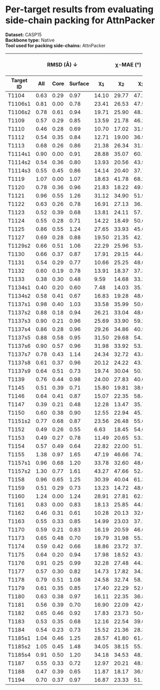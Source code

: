 # Per-target results from evaluating side-chain packing for AttnPacker

**Dataset:** CASP15  
**Backbone type:** Native  
**Tool used for packing side-chains:** AttnPacker  
<table style="width:85%;">
  <thead>
    <tr>
      <th></th>
      <th colspan="3"><strong>RMSD (Å) ↓</strong></th>
      <th colspan="4"><strong>&chi;-MAE (°) ↓</strong></th>
      <th><strong>RR (%) ↑</strong></th>
      <th colspan="3"><strong>Steric Clashes (#) ↓</strong></th>
    </tr>
    <tr>
      <th><strong>Target ID</strong></th>
      <th><strong>All</strong></th>
      <th><strong>Core</strong></th>
      <th><strong>Surface</strong></th>
      <th>&chi;<sub>1</sub></th>
      <th>&chi;<sub>2</sub></th>
      <th>&chi;<sub>3</sub></th>
      <th>&chi;<sub>4</sub></th>
      <th>&chi;<sub>1-4</sub></th>
      <th>100%</th>
      <th>90%</th>
      <th>80%</th>
    </tr>
  </thead>
  <tbody>
    <tr>
      <td>T1104</td>
      <td>0.63</td>
      <td>0.29</td>
      <td>0.97</td>
      <td>14.10</td>
      <td>29.77</td>
      <td>47.29</td>
      <td>63.65</td>
      <td>58.9</td>
      <td>32.0</td>
      <td>3.0</td>
      <td>0.0</td>
    </tr>
    <tr>
      <td>T1106s1</td>
      <td>0.81</td>
      <td>0.00</td>
      <td>0.78</td>
      <td>23.41</td>
      <td>26.53</td>
      <td>47.90</td>
      <td>48.35</td>
      <td>59.7</td>
      <td>8.0</td>
      <td>1.0</td>
      <td>0.0</td>
    </tr>
    <tr>
      <td>T1106s2</td>
      <td>0.78</td>
      <td>0.61</td>
      <td>0.94</td>
      <td>19.71</td>
      <td>25.90</td>
      <td>48.29</td>
      <td>80.06</td>
      <td>55.3</td>
      <td>50.0</td>
      <td>22.0</td>
      <td>12.0</td>
    </tr>
    <tr>
      <td>T1109</td>
      <td>0.57</td>
      <td>0.29</td>
      <td>0.85</td>
      <td>13.59</td>
      <td>21.78</td>
      <td>46.26</td>
      <td>47.36</td>
      <td>70.8</td>
      <td>60.0</td>
      <td>9.0</td>
      <td>4.0</td>
    </tr>
    <tr>
      <td>T1110</td>
      <td>0.46</td>
      <td>0.28</td>
      <td>0.69</td>
      <td>10.70</td>
      <td>17.02</td>
      <td>31.95</td>
      <td>35.61</td>
      <td>74.4</td>
      <td>64.0</td>
      <td>18.0</td>
      <td>9.0</td>
    </tr>
    <tr>
      <td>T1112</td>
      <td>0.54</td>
      <td>0.35</td>
      <td>0.84</td>
      <td>12.71</td>
      <td>19.00</td>
      <td>36.97</td>
      <td>50.62</td>
      <td>68.4</td>
      <td>101.0</td>
      <td>16.0</td>
      <td>5.0</td>
    </tr>
    <tr>
      <td>T1113</td>
      <td>0.68</td>
      <td>0.26</td>
      <td>0.86</td>
      <td>21.38</td>
      <td>26.34</td>
      <td>31.51</td>
      <td>25.55</td>
      <td>64.0</td>
      <td>36.0</td>
      <td>3.0</td>
      <td>2.0</td>
    </tr>
    <tr>
      <td>T1114s1</td>
      <td>0.90</td>
      <td>0.00</td>
      <td>0.91</td>
      <td>28.88</td>
      <td>35.07</td>
      <td>60.73</td>
      <td>43.56</td>
      <td>51.6</td>
      <td>8.0</td>
      <td>1.0</td>
      <td>0.0</td>
    </tr>
    <tr>
      <td>T1114s2</td>
      <td>0.54</td>
      <td>0.36</td>
      <td>0.80</td>
      <td>13.93</td>
      <td>20.56</td>
      <td>43.95</td>
      <td>54.88</td>
      <td>67.0</td>
      <td>175.0</td>
      <td>40.0</td>
      <td>10.0</td>
    </tr>
    <tr>
      <td>T1114s3</td>
      <td>0.55</td>
      <td>0.45</td>
      <td>0.86</td>
      <td>14.14</td>
      <td>20.40</td>
      <td>37.75</td>
      <td>69.14</td>
      <td>67.6</td>
      <td>448.0</td>
      <td>124.0</td>
      <td>50.0</td>
    </tr>
    <tr>
      <td>T1119</td>
      <td>1.07</td>
      <td>0.00</td>
      <td>1.07</td>
      <td>18.63</td>
      <td>41.78</td>
      <td>68.27</td>
      <td>75.06</td>
      <td>45.0</td>
      <td>1.0</td>
      <td>0.0</td>
      <td>0.0</td>
    </tr>
    <tr>
      <td>T1120</td>
      <td>0.78</td>
      <td>0.36</td>
      <td>0.96</td>
      <td>21.83</td>
      <td>18.22</td>
      <td>49.51</td>
      <td>50.29</td>
      <td>58.6</td>
      <td>105.0</td>
      <td>53.0</td>
      <td>34.0</td>
    </tr>
    <tr>
      <td>T1121</td>
      <td>0.96</td>
      <td>0.55</td>
      <td>1.26</td>
      <td>31.12</td>
      <td>34.90</td>
      <td>51.98</td>
      <td>60.89</td>
      <td>47.0</td>
      <td>52.0</td>
      <td>13.0</td>
      <td>4.0</td>
    </tr>
    <tr>
      <td>T1122</td>
      <td>0.63</td>
      <td>0.26</td>
      <td>0.78</td>
      <td>16.91</td>
      <td>27.13</td>
      <td>36.19</td>
      <td>64.93</td>
      <td>63.9</td>
      <td>45.0</td>
      <td>12.0</td>
      <td>2.0</td>
    </tr>
    <tr>
      <td>T1123</td>
      <td>0.52</td>
      <td>0.39</td>
      <td>0.68</td>
      <td>13.81</td>
      <td>24.11</td>
      <td>57.12</td>
      <td>52.01</td>
      <td>67.2</td>
      <td>89.0</td>
      <td>17.0</td>
      <td>3.0</td>
    </tr>
    <tr>
      <td>T1124</td>
      <td>0.55</td>
      <td>0.28</td>
      <td>0.71</td>
      <td>14.22</td>
      <td>18.49</td>
      <td>50.67</td>
      <td>47.55</td>
      <td>67.8</td>
      <td>102.0</td>
      <td>24.0</td>
      <td>7.0</td>
    </tr>
    <tr>
      <td>T1125</td>
      <td>0.86</td>
      <td>0.55</td>
      <td>1.24</td>
      <td>27.65</td>
      <td>33.93</td>
      <td>45.67</td>
      <td>49.32</td>
      <td>40.3</td>
      <td>320.0</td>
      <td>112.0</td>
      <td>54.0</td>
    </tr>
    <tr>
      <td>T1127</td>
      <td>0.69</td>
      <td>0.28</td>
      <td>0.88</td>
      <td>19.50</td>
      <td>21.35</td>
      <td>42.79</td>
      <td>61.23</td>
      <td>63.0</td>
      <td>50.0</td>
      <td>9.0</td>
      <td>2.0</td>
    </tr>
    <tr>
      <td>T1129s2</td>
      <td>0.66</td>
      <td>0.51</td>
      <td>1.06</td>
      <td>22.29</td>
      <td>25.96</td>
      <td>53.45</td>
      <td>60.13</td>
      <td>55.0</td>
      <td>341.0</td>
      <td>107.0</td>
      <td>53.0</td>
    </tr>
    <tr>
      <td>T1130</td>
      <td>0.66</td>
      <td>0.37</td>
      <td>0.87</td>
      <td>17.91</td>
      <td>29.15</td>
      <td>44.81</td>
      <td>57.68</td>
      <td>59.6</td>
      <td>46.0</td>
      <td>10.0</td>
      <td>1.0</td>
    </tr>
    <tr>
      <td>T1131</td>
      <td>0.54</td>
      <td>0.29</td>
      <td>0.77</td>
      <td>10.66</td>
      <td>25.25</td>
      <td>48.06</td>
      <td>55.75</td>
      <td>68.5</td>
      <td>56.0</td>
      <td>12.0</td>
      <td>2.0</td>
    </tr>
    <tr>
      <td>T1132</td>
      <td>0.60</td>
      <td>0.19</td>
      <td>0.78</td>
      <td>13.91</td>
      <td>18.37</td>
      <td>37.34</td>
      <td>28.06</td>
      <td>69.5</td>
      <td>17.0</td>
      <td>4.0</td>
      <td>2.0</td>
    </tr>
    <tr>
      <td>T1133</td>
      <td>0.38</td>
      <td>0.30</td>
      <td>0.48</td>
      <td>9.59</td>
      <td>14.68</td>
      <td>33.20</td>
      <td>46.01</td>
      <td>75.6</td>
      <td>118.0</td>
      <td>25.0</td>
      <td>3.0</td>
    </tr>
    <tr>
      <td>T1134s1</td>
      <td>0.40</td>
      <td>0.20</td>
      <td>0.60</td>
      <td>7.48</td>
      <td>14.03</td>
      <td>35.73</td>
      <td>46.20</td>
      <td>69.1</td>
      <td>33.0</td>
      <td>9.0</td>
      <td>4.0</td>
    </tr>
    <tr>
      <td>T1134s2</td>
      <td>0.58</td>
      <td>0.41</td>
      <td>0.67</td>
      <td>16.83</td>
      <td>19.28</td>
      <td>48.63</td>
      <td>40.49</td>
      <td>61.8</td>
      <td>58.0</td>
      <td>6.0</td>
      <td>1.0</td>
    </tr>
    <tr>
      <td>T1137s1</td>
      <td>0.98</td>
      <td>0.40</td>
      <td>1.03</td>
      <td>33.58</td>
      <td>35.99</td>
      <td>50.04</td>
      <td>58.55</td>
      <td>44.3</td>
      <td>54.0</td>
      <td>12.0</td>
      <td>2.0</td>
    </tr>
    <tr>
      <td>T1137s2</td>
      <td>0.88</td>
      <td>0.18</td>
      <td>0.94</td>
      <td>26.21</td>
      <td>33.04</td>
      <td>48.06</td>
      <td>56.85</td>
      <td>50.0</td>
      <td>37.0</td>
      <td>3.0</td>
      <td>0.0</td>
    </tr>
    <tr>
      <td>T1137s3</td>
      <td>0.90</td>
      <td>0.21</td>
      <td>0.96</td>
      <td>25.69</td>
      <td>33.90</td>
      <td>59.22</td>
      <td>58.16</td>
      <td>50.0</td>
      <td>26.0</td>
      <td>1.0</td>
      <td>0.0</td>
    </tr>
    <tr>
      <td>T1137s4</td>
      <td>0.86</td>
      <td>0.28</td>
      <td>0.96</td>
      <td>29.26</td>
      <td>34.86</td>
      <td>40.50</td>
      <td>56.01</td>
      <td>51.0</td>
      <td>63.0</td>
      <td>20.0</td>
      <td>5.0</td>
    </tr>
    <tr>
      <td>T1137s5</td>
      <td>0.88</td>
      <td>0.58</td>
      <td>0.95</td>
      <td>31.50</td>
      <td>29.68</td>
      <td>54.13</td>
      <td>45.45</td>
      <td>49.2</td>
      <td>43.0</td>
      <td>12.0</td>
      <td>2.0</td>
    </tr>
    <tr>
      <td>T1137s6</td>
      <td>0.90</td>
      <td>0.57</td>
      <td>0.96</td>
      <td>31.98</td>
      <td>33.92</td>
      <td>53.16</td>
      <td>67.88</td>
      <td>48.1</td>
      <td>60.0</td>
      <td>14.0</td>
      <td>2.0</td>
    </tr>
    <tr>
      <td>T1137s7</td>
      <td>0.78</td>
      <td>0.43</td>
      <td>1.14</td>
      <td>24.34</td>
      <td>32.72</td>
      <td>43.84</td>
      <td>53.78</td>
      <td>55.3</td>
      <td>80.0</td>
      <td>16.0</td>
      <td>2.0</td>
    </tr>
    <tr>
      <td>T1137s8</td>
      <td>0.61</td>
      <td>0.37</td>
      <td>0.96</td>
      <td>20.12</td>
      <td>24.22</td>
      <td>43.77</td>
      <td>56.96</td>
      <td>70.5</td>
      <td>35.0</td>
      <td>1.0</td>
      <td>0.0</td>
    </tr>
    <tr>
      <td>T1137s9</td>
      <td>0.64</td>
      <td>0.51</td>
      <td>0.73</td>
      <td>19.74</td>
      <td>30.04</td>
      <td>50.72</td>
      <td>60.51</td>
      <td>60.8</td>
      <td>69.0</td>
      <td>19.0</td>
      <td>4.0</td>
    </tr>
    <tr>
      <td>T1139</td>
      <td>0.76</td>
      <td>0.44</td>
      <td>0.98</td>
      <td>24.00</td>
      <td>27.83</td>
      <td>40.00</td>
      <td>32.25</td>
      <td>50.6</td>
      <td>49.0</td>
      <td>4.0</td>
      <td>2.0</td>
    </tr>
    <tr>
      <td>T1145</td>
      <td>0.51</td>
      <td>0.39</td>
      <td>0.71</td>
      <td>15.80</td>
      <td>19.81</td>
      <td>38.08</td>
      <td>56.25</td>
      <td>64.7</td>
      <td>220.0</td>
      <td>34.0</td>
      <td>8.0</td>
    </tr>
    <tr>
      <td>T1146</td>
      <td>0.64</td>
      <td>0.41</td>
      <td>0.87</td>
      <td>15.07</td>
      <td>22.35</td>
      <td>58.49</td>
      <td>50.83</td>
      <td>66.3</td>
      <td>99.0</td>
      <td>29.0</td>
      <td>9.0</td>
    </tr>
    <tr>
      <td>T1147</td>
      <td>0.39</td>
      <td>0.21</td>
      <td>0.48</td>
      <td>12.28</td>
      <td>13.47</td>
      <td>35.79</td>
      <td>69.96</td>
      <td>75.0</td>
      <td>31.0</td>
      <td>2.0</td>
      <td>0.0</td>
    </tr>
    <tr>
      <td>T1150</td>
      <td>0.60</td>
      <td>0.38</td>
      <td>0.90</td>
      <td>12.55</td>
      <td>22.94</td>
      <td>45.72</td>
      <td>59.05</td>
      <td>62.8</td>
      <td>131.0</td>
      <td>25.0</td>
      <td>3.0</td>
    </tr>
    <tr>
      <td>T1151s2</td>
      <td>0.77</td>
      <td>0.68</td>
      <td>0.87</td>
      <td>23.56</td>
      <td>26.48</td>
      <td>55.63</td>
      <td>43.34</td>
      <td>57.6</td>
      <td>23.0</td>
      <td>9.0</td>
      <td>2.0</td>
    </tr>
    <tr>
      <td>T1152</td>
      <td>0.49</td>
      <td>0.26</td>
      <td>0.55</td>
      <td>6.63</td>
      <td>18.45</td>
      <td>54.65</td>
      <td>64.24</td>
      <td>72.5</td>
      <td>8.0</td>
      <td>0.0</td>
      <td>0.0</td>
    </tr>
    <tr>
      <td>T1153</td>
      <td>0.49</td>
      <td>0.27</td>
      <td>0.78</td>
      <td>11.49</td>
      <td>20.65</td>
      <td>53.21</td>
      <td>66.88</td>
      <td>73.9</td>
      <td>76.0</td>
      <td>8.0</td>
      <td>2.0</td>
    </tr>
    <tr>
      <td>T1154</td>
      <td>0.57</td>
      <td>0.49</td>
      <td>0.64</td>
      <td>22.82</td>
      <td>22.00</td>
      <td>51.10</td>
      <td>27.05</td>
      <td>64.8</td>
      <td>329.0</td>
      <td>123.0</td>
      <td>71.0</td>
    </tr>
    <tr>
      <td>T1155</td>
      <td>1.38</td>
      <td>0.97</td>
      <td>1.65</td>
      <td>47.19</td>
      <td>46.66</td>
      <td>74.21</td>
      <td>69.78</td>
      <td>23.6</td>
      <td>71.0</td>
      <td>27.0</td>
      <td>11.0</td>
    </tr>
    <tr>
      <td>T1157s1</td>
      <td>0.96</td>
      <td>0.68</td>
      <td>1.20</td>
      <td>33.78</td>
      <td>32.60</td>
      <td>48.68</td>
      <td>53.90</td>
      <td>48.2</td>
      <td>592.0</td>
      <td>229.0</td>
      <td>108.0</td>
    </tr>
    <tr>
      <td>T1157s2</td>
      <td>1.30</td>
      <td>0.77</td>
      <td>1.61</td>
      <td>43.27</td>
      <td>47.66</td>
      <td>52.47</td>
      <td>56.41</td>
      <td>34.4</td>
      <td>110.0</td>
      <td>20.0</td>
      <td>6.0</td>
    </tr>
    <tr>
      <td>T1158</td>
      <td>0.96</td>
      <td>0.65</td>
      <td>1.25</td>
      <td>30.39</td>
      <td>40.04</td>
      <td>61.34</td>
      <td>77.31</td>
      <td>36.8</td>
      <td>415.0</td>
      <td>148.0</td>
      <td>69.0</td>
    </tr>
    <tr>
      <td>T1159</td>
      <td>0.51</td>
      <td>0.29</td>
      <td>0.73</td>
      <td>13.23</td>
      <td>14.72</td>
      <td>48.01</td>
      <td>61.32</td>
      <td>71.7</td>
      <td>56.0</td>
      <td>6.0</td>
      <td>0.0</td>
    </tr>
    <tr>
      <td>T1160</td>
      <td>1.24</td>
      <td>0.00</td>
      <td>1.24</td>
      <td>28.91</td>
      <td>27.81</td>
      <td>62.59</td>
      <td>63.08</td>
      <td>52.4</td>
      <td>1.0</td>
      <td>0.0</td>
      <td>0.0</td>
    </tr>
    <tr>
      <td>T1161</td>
      <td>0.83</td>
      <td>0.00</td>
      <td>0.83</td>
      <td>18.13</td>
      <td>25.85</td>
      <td>44.51</td>
      <td>60.45</td>
      <td>59.5</td>
      <td>8.0</td>
      <td>0.0</td>
      <td>0.0</td>
    </tr>
    <tr>
      <td>T1162</td>
      <td>0.46</td>
      <td>0.31</td>
      <td>0.61</td>
      <td>10.28</td>
      <td>20.13</td>
      <td>32.06</td>
      <td>52.03</td>
      <td>72.3</td>
      <td>51.0</td>
      <td>14.0</td>
      <td>4.0</td>
    </tr>
    <tr>
      <td>T1163</td>
      <td>0.55</td>
      <td>0.33</td>
      <td>0.85</td>
      <td>14.99</td>
      <td>23.03</td>
      <td>37.19</td>
      <td>50.36</td>
      <td>69.2</td>
      <td>36.0</td>
      <td>5.0</td>
      <td>0.0</td>
    </tr>
    <tr>
      <td>T1170</td>
      <td>0.59</td>
      <td>0.21</td>
      <td>0.83</td>
      <td>16.19</td>
      <td>20.59</td>
      <td>46.61</td>
      <td>47.90</td>
      <td>63.2</td>
      <td>57.0</td>
      <td>13.0</td>
      <td>4.0</td>
    </tr>
    <tr>
      <td>T1173</td>
      <td>0.65</td>
      <td>0.48</td>
      <td>0.70</td>
      <td>19.79</td>
      <td>31.98</td>
      <td>55.27</td>
      <td>70.53</td>
      <td>59.7</td>
      <td>70.0</td>
      <td>9.0</td>
      <td>2.0</td>
    </tr>
    <tr>
      <td>T1174</td>
      <td>0.59</td>
      <td>0.42</td>
      <td>0.66</td>
      <td>18.86</td>
      <td>23.72</td>
      <td>37.15</td>
      <td>53.94</td>
      <td>70.0</td>
      <td>73.0</td>
      <td>11.0</td>
      <td>2.0</td>
    </tr>
    <tr>
      <td>T1175</td>
      <td>0.64</td>
      <td>0.20</td>
      <td>0.94</td>
      <td>17.98</td>
      <td>18.52</td>
      <td>43.53</td>
      <td>66.12</td>
      <td>66.3</td>
      <td>77.0</td>
      <td>12.0</td>
      <td>2.0</td>
    </tr>
    <tr>
      <td>T1176</td>
      <td>0.91</td>
      <td>0.25</td>
      <td>0.99</td>
      <td>32.28</td>
      <td>27.48</td>
      <td>44.33</td>
      <td>36.95</td>
      <td>48.8</td>
      <td>57.0</td>
      <td>24.0</td>
      <td>8.0</td>
    </tr>
    <tr>
      <td>T1177</td>
      <td>0.57</td>
      <td>0.30</td>
      <td>0.82</td>
      <td>14.73</td>
      <td>17.82</td>
      <td>34.26</td>
      <td>43.65</td>
      <td>65.7</td>
      <td>51.0</td>
      <td>9.0</td>
      <td>1.0</td>
    </tr>
    <tr>
      <td>T1178</td>
      <td>0.79</td>
      <td>0.51</td>
      <td>1.08</td>
      <td>24.58</td>
      <td>32.74</td>
      <td>58.15</td>
      <td>55.73</td>
      <td>48.7</td>
      <td>143.0</td>
      <td>45.0</td>
      <td>13.0</td>
    </tr>
    <tr>
      <td>T1179</td>
      <td>0.61</td>
      <td>0.35</td>
      <td>0.85</td>
      <td>17.40</td>
      <td>22.29</td>
      <td>52.09</td>
      <td>32.96</td>
      <td>66.8</td>
      <td>89.0</td>
      <td>24.0</td>
      <td>7.0</td>
    </tr>
    <tr>
      <td>T1180</td>
      <td>0.63</td>
      <td>0.38</td>
      <td>0.97</td>
      <td>16.11</td>
      <td>22.35</td>
      <td>36.82</td>
      <td>58.93</td>
      <td>56.0</td>
      <td>112.0</td>
      <td>25.0</td>
      <td>5.0</td>
    </tr>
    <tr>
      <td>T1181</td>
      <td>0.56</td>
      <td>0.39</td>
      <td>0.70</td>
      <td>16.90</td>
      <td>22.09</td>
      <td>42.64</td>
      <td>69.82</td>
      <td>63.0</td>
      <td>173.0</td>
      <td>44.0</td>
      <td>16.0</td>
    </tr>
    <tr>
      <td>T1182</td>
      <td>0.65</td>
      <td>0.46</td>
      <td>0.92</td>
      <td>17.83</td>
      <td>23.73</td>
      <td>50.68</td>
      <td>60.58</td>
      <td>55.6</td>
      <td>236.0</td>
      <td>55.0</td>
      <td>13.0</td>
    </tr>
    <tr>
      <td>T1183</td>
      <td>0.53</td>
      <td>0.35</td>
      <td>0.68</td>
      <td>12.16</td>
      <td>22.54</td>
      <td>39.02</td>
      <td>48.13</td>
      <td>68.0</td>
      <td>48.0</td>
      <td>7.0</td>
      <td>4.0</td>
    </tr>
    <tr>
      <td>T1184</td>
      <td>0.54</td>
      <td>0.23</td>
      <td>0.73</td>
      <td>15.52</td>
      <td>21.36</td>
      <td>28.35</td>
      <td>74.73</td>
      <td>72.2</td>
      <td>23.0</td>
      <td>5.0</td>
      <td>1.0</td>
    </tr>
    <tr>
      <td>T1185s1</td>
      <td>1.04</td>
      <td>0.46</td>
      <td>1.25</td>
      <td>28.57</td>
      <td>41.80</td>
      <td>61.45</td>
      <td>50.00</td>
      <td>43.5</td>
      <td>8.0</td>
      <td>0.0</td>
      <td>0.0</td>
    </tr>
    <tr>
      <td>T1185s2</td>
      <td>1.05</td>
      <td>0.45</td>
      <td>1.48</td>
      <td>34.05</td>
      <td>38.15</td>
      <td>55.10</td>
      <td>67.83</td>
      <td>42.2</td>
      <td>78.0</td>
      <td>13.0</td>
      <td>1.0</td>
    </tr>
    <tr>
      <td>T1185s4</td>
      <td>0.91</td>
      <td>0.50</td>
      <td>1.20</td>
      <td>34.18</td>
      <td>34.53</td>
      <td>48.14</td>
      <td>64.66</td>
      <td>43.3</td>
      <td>67.0</td>
      <td>24.0</td>
      <td>12.0</td>
    </tr>
    <tr>
      <td>T1187</td>
      <td>0.55</td>
      <td>0.33</td>
      <td>0.72</td>
      <td>12.97</td>
      <td>20.21</td>
      <td>48.50</td>
      <td>40.51</td>
      <td>62.1</td>
      <td>49.0</td>
      <td>11.0</td>
      <td>2.0</td>
    </tr>
    <tr>
      <td>T1188</td>
      <td>0.47</td>
      <td>0.39</td>
      <td>0.65</td>
      <td>11.87</td>
      <td>18.17</td>
      <td>36.91</td>
      <td>47.23</td>
      <td>66.7</td>
      <td>198.0</td>
      <td>40.0</td>
      <td>9.0</td>
    </tr>
    <tr>
      <td>T1194</td>
      <td>0.70</td>
      <td>0.37</td>
      <td>0.97</td>
      <td>16.87</td>
      <td>23.33</td>
      <td>51.16</td>
      <td>48.98</td>
      <td>57.8</td>
      <td>45.0</td>
      <td>7.0</td>
      <td>0.0</td>
    </tr>
  </tbody>
</table>